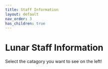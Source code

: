 ```yaml
---
title: Staff Information
layout: default
nav_order: 3
has_children: true
---
```


# Lunar Staff Information

Select the catagory you want to see on the left!
